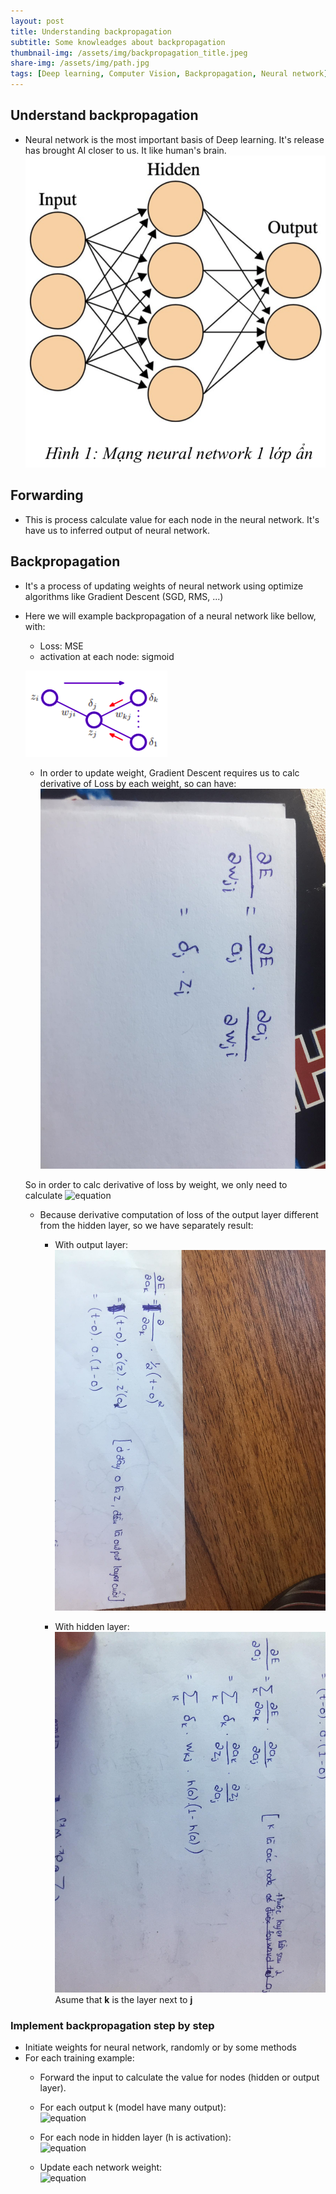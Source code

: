 ```yaml
---
layout: post
title: Understanding backpropagation
subtitle: Some knowleadges about backpropagation
thumbnail-img: /assets/img/backpropagation_title.jpeg
share-img: /assets/img/path.jpg
tags: [Deep learning, Computer Vision, Backpropagation, Neural network]
---
```


## Understand backpropagation
- Neural network is the most important basis of Deep learning. It's release has brought AI closer to us. It like human's brain.
![](../assets/img/neural_network.png)

## Forwarding 
- This is process calculate value for each node in the neural network. It's have us to inferred output of neural network. 

## Backpropagation
- It's a process of updating weights of neural network using optimize algorithms like Gradient Descent (SGD, RMS, ...)
- Here we will example backpropagation of a neural network like bellow, with:
    - Loss: MSE
    - activation at each node: sigmoid  

    ![](../assets/img/backprob.png)


    - In order to update weight, Gradient Descent requires us to calc derivative of Loss by each weight, so can have:
    ![](../assets/img/backprob1.jpg)
    
    So in order to calc derivative of loss by weight, we only need to calculate ![equation](https://latex.codecogs.com/png.image?\dpi{110}&space;\bg_red&space;\inline&space;\delta&space;_{j}) 

    - Because derivative computation of loss of the output layer different from the hidden layer, so we have separately result:
        - With output layer:  
        ![](../assets/img/backprob2.jpg)

        - With hidden layer:
        ![](../assets/img/backprob3.jpg)
        Asume that **k** is the layer next to **j**
### Implement backpropagation step by step
- Initiate weights for neural network, randomly or by some methods
- For each training example:
    - Forward the input to calculate the value for nodes (hidden or output layer).
    - For each output k (model have many output):  
    ![equation](https://latex.codecogs.com/png.image?\dpi{110}&space;\bg_red&space;\inline&space;\delta&space;_{k}&space;=&space;o&space;*&space;(1-o)&space;*&space;(t-o))
    - For each node in hidden layer (h is activation):  
    ![equation](https://latex.codecogs.com/png.image?\dpi{110}&space;\bg_red&space;\inline&space;\delta&space;_{j}&space;=&space;\sum_{k}^{}&space;\delta&space;_{k}&space;*&space;w_{kj}&space;*&space;h'(a&space;_{j}))

    - Update each network weight:  
    ![equation](https://latex.codecogs.com/png.image?\dpi{110}&space;\bg_red&space;\inline&space;w&space;_{ji}&space;<-&space;w&space;_{ji}&space;&plus;&space;\eta&space;&space;*&space;\delta&space;_{j}&space;*&space;z&space;_{j})
